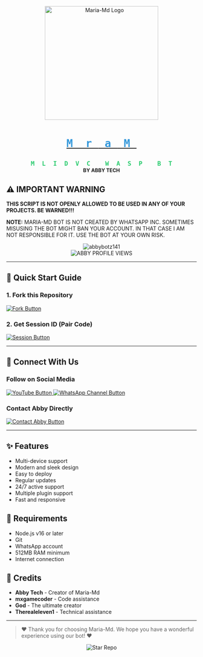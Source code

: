 <p align="center">
  <img src="https://files.catbox.moe/bt7a3x.jpeg" width="300" alt="Maria-Md Logo"/>
</p>

<h1 align="center">
  <a href="https://github.com/abbybotz141/maria-md">
    <span style="color: #3498db; font-family: monospace;">
      M
      <span style="display: inline-block; width: 0; overflow: hidden; transition: width 0.3s;">a</span>
      r
      <span style="display: inline-block; width: 0; overflow: hidden; transition: width 0.3s;">i</span>
      a
      <span style="display: inline-block; width: 0; overflow: hidden; transition: width 0.3s;">-</span>
      M
      <span style="display: inline-block; width: 0; overflow: hidden; transition: width 0.3s;">d</span>
    </span>
  </a>
</h1>

<h3 align="center">
  <span style="color: #2ecc71; font-family: monospace;">
    M
    <span style="display: inline-block; width: 0; overflow: hidden; transition: width 0.3s;">U</span>
    L
    <span style="display: inline-block; width: 0; overflow: hidden; transition: width 0.3s;">T</span>
    I
    <span style="display: inline-block; width: 0; overflow: hidden; transition: width 0.3s;">-</span>
    D
    <span style="display: inline-block; width: 0; overflow: hidden; transition: width 0.3s;">E</span>
    V
    <span style="display: inline-block; width: 0; overflow: hidden; transition: width 0.3s;">I</span>
    C
    <span style="display: inline-block; width: 0; overflow: hidden; transition: width 0.3s;">E</span>
    &nbsp;
    W
    <span style="display: inline-block; width: 0; overflow: hidden; transition: width 0.3s;">H</span>
    A
    <span style="display: inline-block; width: 0; overflow: hidden; transition: width 0.3s;">T</span>
    S
    <span style="display: inline-block; width: 0; overflow: hidden; transition: width 0.3s;">A</span>
    P
    <span style="display: inline-block; width: 0; overflow: hidden; transition: width 0.3s;">P</span>
    &nbsp;
    B
    <span style="display: inline-block; width: 0; overflow: hidden; transition: width 0.3s;">O</span>
    T
  </span>
  <br>
  <span style="font-size: 0.8em;">BY ABBY TECH</span>
</h3>

## ⚠️ IMPORTANT WARNING
**THIS SCRIPT IS NOT OPENLY ALLOWED TO BE USED IN ANY OF YOUR PROJECTS. BE WARNED!!!**

**NOTE:** MARIA-MD BOT IS NOT CREATED BY WHATSAPP INC. SOMETIMES MISUSING THE BOT MIGHT BAN YOUR ACCOUNT. IN THAT CASE I AM NOT RESPONSIBLE FOR IT. USE THE BOT AT YOUR OWN RISK.

<p align="center">
  <img src="https://komarev.com/ghpvc/?username=abbybotz141&label=Profile%20views&color=0e75b6&style=flat" alt="abbybotz141" />
  <br>
  <img src="https://profile-counter.glitch.me/abbybotz141/count.svg" alt="ABBY PROFILE VIEWS" />
</p>

---

## 🚀 Quick Start Guide

### 1. Fork this Repository
<a href="https://github.com/abbybotz141/maria-md/fork">
  <img src="https://img.shields.io/badge/FORK_MARIA--MD_REPOSITORY-%231DA1F2?style=for-the-badge&logo=github&logoColor=white" alt="Fork Button"/>
</a>

### 2. Get Session ID (Pair Code)
<a href="https://maria-session-bhmh.onrender.com">
  <img src="https://img.shields.io/badge/CLICK_HERE_TO_GET_SESSION_ID-%23FF5722?style=for-the-badge&logo=node.js&logoColor=white" alt="Session Button"/>
</a>

---

## 📱 Connect With Us

### Follow on Social Media
<a href="https://youtube.com/abbybots141">
  <img src="https://img.shields.io/badge/YOUTUBE-%23FF0000?style=for-the-badge&logo=youtube&logoColor=white" alt="YouTube Button"/>
</a>

<a href="https://whatsapp.com/channel/0029VahOucpCcW4s1Zk3O61A">
  <img src="https://img.shields.io/badge/WHATSAPP_CHANNEL-%25D366?style=for-the-badge&logo=whatsapp&logoColor=white" alt="WhatsApp Channel Button"/>
</a>

### Contact Abby Directly
<a href="https://wa.me/2347032411938">
  <img src="https://img.shields.io/badge/CONTACT_ABBY_ON_WHATSAPP-%25D366?style=for-the-badge&logo=whatsapp&logoColor=white" alt="Contact Abby Button"/>
</a>

---

## ✨ Features
- Multi-device support
- Modern and sleek design
- Easy to deploy
- Regular updates
- 24/7 active support
- Multiple plugin support
- Fast and responsive

## 📌 Requirements
- Node.js v16 or later
- Git
- WhatsApp account
- 512MB RAM minimum
- Internet connection

## 🙏 Credits
- **Abby Tech** - Creator of Maria-Md
- **mxgamecoder** - Code assistance
- **God** - The ultimate creator
- **Therealeleven1** - Technical assistance

---

> ❤️ Thank you for choosing Maria-Md. We hope you have a wonderful experience using our bot! ❤️

<p align="center">
  <img src="https://img.shields.io/badge/STAR_⭐_THIS_REPO_IF_YOU_❤️_IT-%23FFD700?style=for-the-badge" alt="Star Repo"/>
</p>
